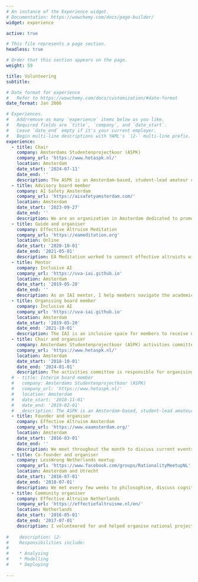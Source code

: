 ```yaml
---
# An instance of the Experience widget.
# Documentation: https://wowchemy.com/docs/page-builder/
widget: experience

active: true

# This file represents a page section.
headless: true

# Order that this section appears on the page.
weight: 59

title: Volunteering
subtitle:

# Date format for experience
#   Refer to https://wowchemy.com/docs/customization/#date-format
date_format: Jan 2006

# Experiences.
#   Add/remove as many `experience` items below as you like.
#   Required fields are `title`, `company`, and `date_start`.
#   Leave `date_end` empty if it's your current employer.
#   Begin multi-line descriptions with YAML's `|2-` multi-line prefix.
experience:
  - title: Chair
    company: Amsterdams Studentenprojectkoor (ASPK)
    company_url: 'https://www.hetaspk.nl/'
    location: Amsterdam
    date_start: '2024-07-11'
    date_end: ''
    description: The ASPK is an Amsterdam-based, student-lead amateur choir and association that performs yearly operettas in Dutch.
  - title: Advisory board member
    company: AI Safety Amsterdam 
    company_url: 'https://aisafetyamsterdam.com/'
    location: Amsterdam
    date_start: '2023-09-27'
    date_end: ''
    description: We are an organization in Amsterdam dedicated to promoting AI Safety. Our goal is to create awareness and educate about the importance of AI Safety research.
  - title: Guide and organiser
    company: Effective Altruism Meditation
    company_url: 'https://eameditation.org'
    location: Online
    date_start: '2020-10-01'
    date_end: '2021-05-01'
    description: EA Meditation worked to connect effective altruists with an interest in meditation, and gives them a place to practice together. My primary role was to guide weekly 20-minute breath meditations.
  - title: Mentor
    company: Inclusive AI
    company_url: 'https://uva-iai.github.io'
    location: Amsterdam
    date_start: '2019-05-20'
    date_end: ''
    description: As an IAI mentor, I help members navigate the academic and non-academic world during and after their Master AI programme.
  - title: Organising board member
    company: Inclusive AI
    company_url: 'https://uva-iai.github.io'
    location: Amsterdam
    date_start: '2019-05-20'
    date_end: '2021-10-01'
    description: The IAI is an inclusive space for members to receive non-academic help from senior peers in the field and connect with people of various backgrounds. As a board member I thought about ways to make IAI more effective at combating the 'leaky-pipeline' problem of AI industry and academia, and organised events to give our mentees a head-start.
  - title: Chair and organiser
    company: Amsterdams Studentenprojectkoor (ASPK) activities committee
    company_url: 'https://www.hetaspk.nl/'
    location: Amsterdam
    date_start: '2018-10-01'
    date_end: '2024-01-01'
    description: The activities committee is responsible for organising regular events for ASPK members with the aim of fostering group cohesion and fun.
  # - title: Interim board member
  #   company: Amsterdams Studentenprojectkoor (ASPK)
  #   company_url: 'https://www.hetaspk.nl/'
  #   location: Amsterdam
  #   date_start: '2018-11-01'
  #   date_end: '2019-02-01'
  #   description: The ASPK is an Amsterdam-based, student-lead amateur choir and association that performs yearly operettas in Dutch.
  - title: Founder and organiser
    company: Effective Altruism Amsterdam
    company_url: 'https://www.eaamsterdam.org/'
    location: Amsterdam
    date_start: '2016-03-01'
    date_end: ''
    description: We meet throughout the month to discuss current events, talk about the best ways to have an actual impact in the world, and then do that.
  - title: Co-founder and organiser
    company: LessWrong Netherlands meetup
    company_url: 'https://www.facebook.com/groups/RationalityMeetupNL'
    location: Amsterdam and Utrecht
    date_start: '2016-07-01'
    date_end: '2018-07-01'
    description: We met every few weeks to philosophise, discuss cognitive biases, and learn techniques for dealing with the latter.
  - title: Community organiser
    company: Effective Altruism Netherlands
    company_url: 'https://effectiefaltruisme.nl/en/'
    location: Netherlands
    date_start: '2016-05-01'
    date_end: '2017-07-01'
    description: I volunteered for and helped organise national projects with the goal of movement building.
    
#    description: |2-
#    Responsibilities include:
#      
#    * Analysing
#    * Modelling
#    * Deploying
        
---
```

